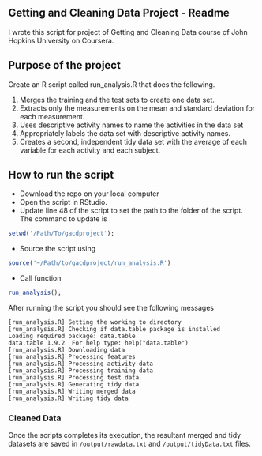 ## Getting and Cleaning Data Project - Readme
I wrote this script for project of Getting and Cleaning Data course of John Hopkins University on Coursera.

## Purpose of the project
Create an R script called run_analysis.R that does the following.

1. Merges the training and the test sets to create one data set.
2. Extracts only the measurements on the mean and standard deviation for each measurement.
3. Uses descriptive activity names to name the activities in the data set
4. Appropriately labels the data set with descriptive activity names.
5. Creates a second, independent tidy data set with the average of each variable for each activity and each subject.

## How to run the script
* Download the repo on your local computer
* Open the script in RStudio.
* Update line 48 of the script to set the path to the folder of the script. The command to update is 

```r
setwd('/Path/To/gacdproject');
```

* Source the script using 

```r
source('~/Path/to/gacdproject/run_analysis.R')
```

* Call function 

```r
run_analysis();
```

After running the script you should see the following messages

```
[run_analysis.R] Setting the working to directory 
[run_analysis.R] Checking if data.table package is installed 
Loading required package: data.table
data.table 1.9.2  For help type: help("data.table")
[run_analysis.R] Downloading data 
[run_analysis.R] Processing features 
[run_analysis.R] Processing activity data 
[run_analysis.R] Processing training data 
[run_analysis.R] Processing test data 
[run_analysis.R] Generating tidy data 
[run_analysis.R] Writing merged data 
[run_analysis.R] Writing tidy data
```

### Cleaned Data
Once the scripts completes its execution, the resultant merged and tidy datasets are saved in `/output/rawdata.txt` and `/output/tidyData.txt` files.